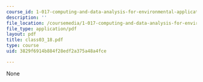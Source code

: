 ```yaml
---
course_id: 1-017-computing-and-data-analysis-for-environmental-applications-fall-2003
description: ''
file_location: /coursemedia/1-017-computing-and-data-analysis-for-environmental-applications-fall-2003/3829f6914b884f28edf2a375a48a4fce_class03_18.pdf
file_type: application/pdf
layout: pdf
title: class03_18.pdf
type: course
uid: 3829f6914b884f28edf2a375a48a4fce

---
```

None